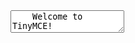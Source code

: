 <!DOCTYPE html>
<html>
<head>
  <script src="https://cdn.tiny.cloud/1/9xg24e0gsa2315cvzj7unbl136hzh6b9db7vvjog8a17ocu0/tinymce/6/tinymce.min.js" referrerpolicy="origin"></script>
</head>
<body>
  <textarea>
    Welcome to TinyMCE!
  </textarea>
  <script>
    tinymce.init({
      selector: 'textarea',
      plugins: 'a11ychecker advcode casechange export formatpainter image editimage linkchecker autolink lists checklist media mediaembed pageembed permanentpen powerpaste table advtable tableofcontents tinycomments tinymcespellchecker',
      toolbar: 'a11ycheck addcomment showcomments casechange checklist code export formatpainter image editimage pageembed permanentpen table tableofcontents',
      toolbar_mode: 'floating',
      tinycomments_mode: 'embedded',
      tinycomments_author: 'Author name',
    });
  </script>
</body>
</html>
